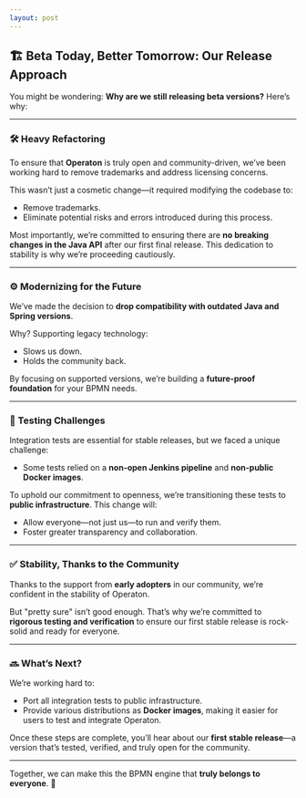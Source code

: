 ```yaml
---
layout: post
---
```


## 🏗️ Beta Today, Better Tomorrow: Our Release Approach

You might be wondering: **Why are we still releasing beta versions?** Here’s why:

---

### 🛠️ Heavy Refactoring

To ensure that **Operaton** is truly open and community-driven, we’ve been working hard to remove trademarks and address licensing concerns.

This wasn’t just a cosmetic change—it required modifying the codebase to:
- Remove trademarks.
- Eliminate potential risks and errors introduced during this process.

Most importantly, we’re committed to ensuring there are **no breaking changes in the Java API** after our first final release. This dedication to stability is why we’re proceeding cautiously.

---

### ⚙️ Modernizing for the Future

We’ve made the decision to **drop compatibility with outdated Java and Spring versions**.

Why? Supporting legacy technology:
- Slows us down.
- Holds the community back.

By focusing on supported versions, we’re building a **future-proof foundation** for your BPMN needs.

---

### 🧪 Testing Challenges

Integration tests are essential for stable releases, but we faced a unique challenge:
- Some tests relied on a **non-open Jenkins pipeline** and **non-public Docker images**.

To uphold our commitment to openness, we’re transitioning these tests to **public infrastructure**. This change will:
- Allow everyone—not just us—to run and verify them.
- Foster greater transparency and collaboration.

---

### ✅ Stability, Thanks to the Community

Thanks to the support from **early adopters** in our community, we’re confident in the stability of Operaton.

But "pretty sure" isn’t good enough. That’s why we’re committed to **rigorous testing and verification** to ensure our first stable release is rock-solid and ready for everyone.

---

### 🔜 What’s Next?

We’re working hard to:
- Port all integration tests to public infrastructure.
- Provide various distributions as **Docker images**, making it easier for users to test and integrate Operaton.

Once these steps are complete, you’ll hear about our **first stable release**—a version that’s tested, verified, and truly open for the community.

---

Together, we can make this the BPMN engine that **truly belongs to everyone**. 🚀  